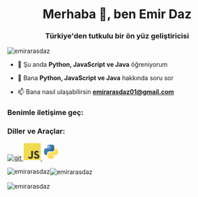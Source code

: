 <h1 align="center">Merhaba 👋, ben Emir Daz</h1> 
<h3 align="center">Türkiye'den tutkulu bir ön yüz geliştiricisi</h3>

<p align="left"> <img src="https://komarev.com/ghpvc/?username=emirarasdaz&label=Profile%20views&color=0e75b6&style=flat" alt="emirarasdaz" /> </p>

- 🌱 Şu anda **Python, JavaScript ve Java** öğreniyorum

- 💬 Bana **Python, JavaScript ve Java** hakkında soru sor

- 📫 Bana nasıl ulaşabilirsin **emirarasdaz01@gmail.com**

<h3 align="left">Benimle iletişime geç:</h3>
<p align="left">
</p>

<h3 align="left">Diller ve Araçlar:</h3>
<p align="left"> <a href="https://git-scm.com/" target="_blank" rel="noreferrer"> <img src="https://www.vectorlogo.zone/logos/git-scm/git-scm-icon.svg" alt="git" width="40" height="40"/> </a> <a href="https://developer.mozilla.org/en-US/docs/Web/JavaScript" target="_blank" rel="noreferrer"> <img src="https://raw.githubusercontent.com/devicons/devicon/master/icons/javascript/javascript-original.svg" alt="javascript" width="40" height="40"/> </a> <a href="https://www.python.org" target="_blank" rel="noreferrer"> <img src="https://raw.githubusercontent.com/devicons/devicon/master/icons/python/python-original.svg" alt="python" width="40" height="40"/> </a> </p>

<p><img align="left" src="https://github-readme-stats.vercel.app/api/top-langs?username=emirarasdaz&show_icons=true&locale=en&layout=compact" alt="emirarasdaz" /></p>

<p> <img align="center" src="https://github-readme-stats.vercel.app/api?username=emirarasdaz&show_icons=true&locale=en" alt="emirarasdaz" /></p>

<p><img align="center" src="https://github-readme-streak-stats.herokuapp.com/?user=emirarasdaz&" alt="emirarasdaz" /></p>
